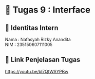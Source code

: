 # 📁 Tugas 9 : Interface

## 👤 Identitas Intern
Nama : Nafasyah Rizky Anandita            
NIM  : 235150607111005

## 🔗 Link Penjelasan Tugas

https://youtu.be/bl7QtWSYPBw

